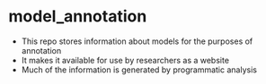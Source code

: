 # model_annotation

 - This repo stores information about models for the purposes of annotation
 - It makes it available for use by researchers as a website 
 - Much of the information is generated by programmatic analysis
 

